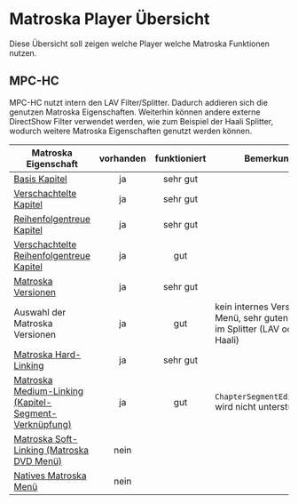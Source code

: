 # Matroska Player Übersicht
Diese Übersicht soll zeigen welche Player welche Matroska Funktionen nutzen.

## MPC-HC
MPC-HC nutzt intern den LAV Filter/Splitter. Dadurch addieren sich die genutzen Matroska Eigenschaften. Weiterhin können andere externe DirectShow Filter verwendet werden, wie zum Beispiel der Haali Splitter, wodurch weitere Matroska Eigenschaften genutzt werden können.

Matroska Eigenschaft | vorhanden | funktioniert | Bemerkung
---------------------|:---------:|:------------:|----------
[Basis Kapitel](BasicChapters_ger.md)| ja | sehr gut |
[Verschachtelte Kapitel](NestedChapters_ger.md)| ja | sehr gut |
[Reihenfolgentreue Kapitel](OrderedChapters_ger.md)| ja | sehr gut |
[Verschachtelte Reihenfolgentreue Kapitel](NestedOrderedChapters_ger.md)| ja | gut |
[Matroska Versionen](EditionEntry_ger.md)| ja | sehr gut |
Auswahl der Matroska Versionen | ja | gut | kein internes Versionen Menü, sehr guten Menü im Splitter (LAV oder Haali)
[Matroska Hard-Linking](HardLinking_ger.md)| ja | sehr gut |
[Matroska Medium-Linking (Kapitel-Segment-Verknüpfung)](ChapterSegmentLinking_ger.md)| ja | gut | `ChapterSegmentEditionUID` wird nicht unterstützt
[Matroska Soft-Linking (Matroska DVD Menü)](MatroskaMenu_ger.md#matroska-dvd-men%C3%BC-matroska-soft-linking)| nein | |
[Natives Matroska Menü](MatroskaMenu_ger.md#natives-matroska-men%C3%BC)| nein | |
